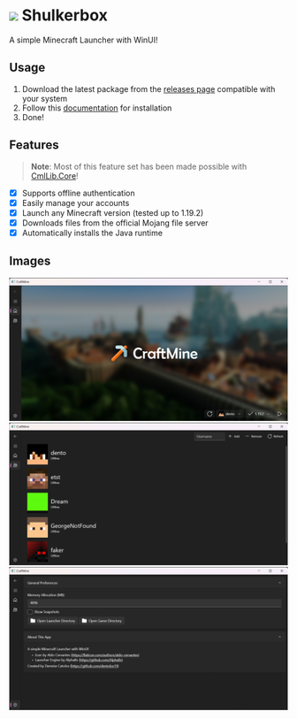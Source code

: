 # <img src=".github/icon.png" width="32"/> Shulkerbox

A simple Minecraft Launcher with WinUI!

## Usage

1. Download the latest package from the [releases page](https://github.com/dentolos19/CraftMine/releases) compatible with your system
3. Follow this [documentation](https://docs.microsoft.com/dotnet/maui/windows/deployment/overview#installing-the-app) for installation
4. Done!

## Features

> **Note**: Most of this feature set has been made possible with [CmlLib.Core](https://github.com/CmlLib/CmlLib.Core)!

- [X] Supports offline authentication
- [X] Easily manage your accounts
- [X] Launch any Minecraft version (tested up to 1.19.2)
- [X] Downloads files from the official Mojang file server
- [X] Automatically installs the Java runtime

## Images

![](.github/images/0.png)
![](.github/images/1.png)
![](.github/images/2.png)